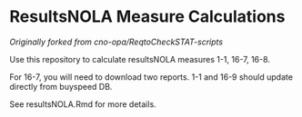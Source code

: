 # ResultsNOLA Measure Calculations

*Originally forked from cno-opa/ReqtoCheckSTAT-scripts*

Use this repository to calculate resultsNOLA measures 1-1, 16-7, 16-8.

For 16-7, you will need to download two reports.  1-1 and 16-9 should update directly from buyspeed DB.

See resultsNOLA.Rmd for more details.
